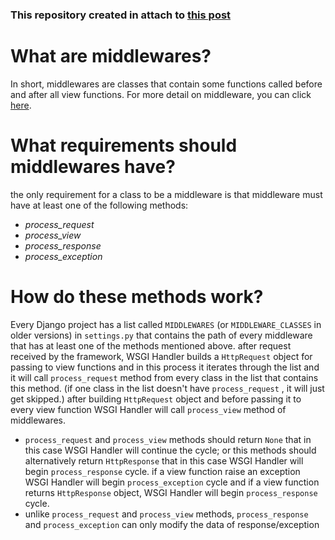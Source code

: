 ### This repository created in attach to [this post](https://medium.com/@hamedsj5/create-a-custom-middleware-for-django-project-f0806bf36726)
# What are middlewares?
In short, middlewares are classes that contain some functions called before and after all view functions. For more detail on middleware, you can click [here](https://medium.com/zeitcode/django-middlewares-and-the-request-response-cycle-fcbf8efb903f).
# What requirements should middlewares have?
the only requirement for a class to be a middleware is that middleware must have at least one of the following methods:
* _process_request_
* _process_view_
* _process_response_
* _process_exception_
# How do these methods work?
Every Django project has a list called `MIDDLEWARES` (or `MIDDLEWARE_CLASSES` in older versions) in `settings.py` that contains the path of every middleware that has at least one of the methods mentioned above.
after  request received by the framework, WSGI Handler builds a `HttpRequest` object for passing to view functions and in this process it iterates through the list and it will call `process_request` method from every class in the list that contains this method. (if one class in the list doesn't have `process_request` , it will just get skipped.)
after building `HttpRequest` object and before passing it to every view function WSGI Handler will call `process_view` method of middlewares.

* `process_request` and `process_view` methods should return `None` that in this case WSGI Handler will continue the cycle; or this methods should alternatively return `HttpResponse` that in this case WSGI Handler will begin `process_response` cycle.
if a view function raise an exception WSGI Handler will begin `process_exception` cycle and if a view function returns `HttpResponse` object, WSGI Handler will begin `process_response` cycle.
* unlike `process_request` and `process_view` methods, `process_response` and `process_exception` can only modify the data of response/exception
